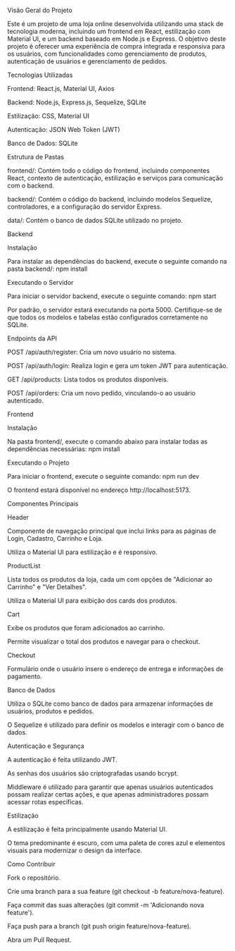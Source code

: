 Visão Geral do Projeto

Este é um projeto de uma loja online desenvolvida utilizando uma stack de tecnologia moderna, incluindo um frontend em React, estilização com Material UI, e um backend baseado em Node.js e Express. O objetivo deste projeto é oferecer uma experiência de compra integrada e responsiva para os usuários, com funcionalidades como gerenciamento de produtos, autenticação de usuários e gerenciamento de pedidos.

Tecnologias Utilizadas

Frontend: React.js, Material UI, Axios

Backend: Node.js, Express.js, Sequelize, SQLite

Estilização: CSS, Material UI

Autenticação: JSON Web Token (JWT)

Banco de Dados: SQLite

Estrutura de Pastas

frontend/: Contém todo o código do frontend, incluindo componentes React, contexto de autenticação, estilização e serviços para comunicação com o backend.

backend/: Contém o código do backend, incluindo modelos Sequelize, controladores, e a configuração do servidor Express.

data/: Contém o banco de dados SQLite utilizado no projeto.

Backend

Instalação

Para instalar as dependências do backend, execute o seguinte comando na pasta backend/:
npm install

Executando o Servidor

Para iniciar o servidor backend, execute o seguinte comando:
npm start

Por padrão, o servidor estará executando na porta 5000. Certifique-se de que todos os modelos e tabelas estão configurados corretamente no SQLite.

Endpoints da API

POST /api/auth/register: Cria um novo usuário no sistema.

POST /api/auth/login: Realiza login e gera um token JWT para autenticação.

GET /api/products: Lista todos os produtos disponíveis.

POST /api/orders: Cria um novo pedido, vinculando-o ao usuário autenticado.

Frontend

Instalação

Na pasta frontend/, execute o comando abaixo para instalar todas as dependências necessárias:
npm install

Executando o Projeto

Para iniciar o frontend, execute o seguinte comando:
npm run dev

O frontend estará disponível no endereço http://localhost:5173.

Componentes Principais

Header

Componente de navegação principal que inclui links para as páginas de Login, Cadastro, Carrinho e Loja.

Utiliza o Material UI para estilização e é responsivo.

ProductList

Lista todos os produtos da loja, cada um com opções de "Adicionar ao Carrinho" e "Ver Detalhes".

Utiliza o Material UI para exibição dos cards dos produtos.

Cart

Exibe os produtos que foram adicionados ao carrinho.

Permite visualizar o total dos produtos e navegar para o checkout.

Checkout

Formulário onde o usuário insere o endereço de entrega e informações de pagamento.

Banco de Dados

Utiliza o SQLite como banco de dados para armazenar informações de usuários, produtos e pedidos.

O Sequelize é utilizado para definir os modelos e interagir com o banco de dados.

Autenticação e Segurança

A autenticação é feita utilizando JWT.

As senhas dos usuários são criptografadas usando bcrypt.

Middleware é utilizado para garantir que apenas usuários autenticados possam realizar certas ações, e que apenas administradores possam acessar rotas específicas.

Estilização

A estilização é feita principalmente usando Material UI.

O tema predominante é escuro, com uma paleta de cores azul e elementos visuais para modernizar o design da interface.

Como Contribuir

Fork o repositório.

Crie uma branch para a sua feature (git checkout -b feature/nova-feature).

Faça commit das suas alterações (git commit -m 'Adicionando nova feature').

Faça push para a branch (git push origin feature/nova-feature).

Abra um Pull Request.
